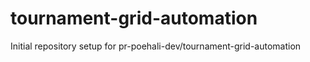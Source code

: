 # tournament-grid-automation

Initial repository setup for pr-poehali-dev/tournament-grid-automation